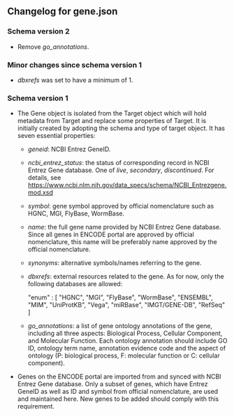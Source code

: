## Changelog for gene.json

### Schema version 2

* Remove *go_annotations*.

### Minor changes since schema version 1

* *dbxrefs* was set to have a minimum of 1.

### Schema version 1

* The Gene object is isolated from the Target object which will hold metadata from Target and replace some properties of Target. It is initially created by adopting the schema and type of target object. It has seven essential properties:
  - *geneid*: NCBI Entrez GeneID.
  - *ncbi_entrez_status*: the status of corresponding record in NCBI Entrez Gene database. One of *live*, *secondary*, *discontinued*. For details, see https://www.ncbi.nlm.nih.gov/data_specs/schema/NCBI_Entrezgene.mod.xsd
  - *symbol*: gene symbol approved by official nomenclature such as HGNC, MGI, FlyBase, WormBase.
  - *name*: the full gene name provided by NCBI Entrez Gene database. Since all genes in ENCODE portal are approved by official nomenclature, this name will be preferably name approved by the official nomenclature.
  - *synonyms*: alternative symbols/names referring to the gene.
  - *dbxrefs*: external resources related to the gene. As for now, only the following databases are allowed:

      "enum" : [
          "HGNC",
          "MGI",
          "FlyBase",
          "WormBase",
          "ENSEMBL",
          "MIM",
          "UniProtKB",
          "Vega",
          "miRBase",
          "IMGT/GENE-DB",
          "RefSeq"
      ]
  - *go_annotations*: a list of gene ontology annotations of the gene, including all three aspects: Biological Process, Cellular Component, and Molecular Function. Each ontology annotation should include GO ID, ontology term name, annotation evidence code and the aspect of ontology (P: biological process, F: molecular function or C: cellular component).

* Genes on the ENCODE portal are imported from and synced with NCBI Entrez Gene database. Only a subset of genes, which have Entrez GeneID as well as ID and symbol from official nomenclature, are used and maintained here. New genes to be added should comply with this requirement.
